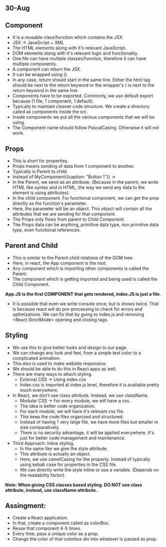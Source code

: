 ## 30-Aug

## Component
- It is a reusable class/function which contains the JSX.
- JSX -> JavaScript + XML
- The HTML elements along with it's relevant JavaScript.
- DOM elements along with it's relevant logic and functionality. 
- One file can have multiple classes/function, therefore it can have multiple components.
- A component can return the JSX.
- It can be wrapped using ().
- In any case, return should start in the same line. Either the html tag should be next to the return keyword or the wrapper's ( is next to the return keyword in the same line.
- Components have to be exported. Commonly, we use default export because (1 file, 1 component, 1 default).
- Typically to maintain cleaner code structure. We create a directory called as components inside the src.
- Inside components we put all the various components that we will be using.
- The Component name should follow PascalCasing. Otherwise it will not work.


## Props
- This is short for properties.
- Props means sending of data from 1 component to another.
- Typically is Parent to child.
- Instead of MyComponent({caption: "Button 1"}) -> <MyComponent caption="Button 1" />
- In the Parent, we send as an attribute. (Because in the parent, we write HTML like syntax and in HTML, the way we send any data to the element is using attributes).
- In the child component. For functional component, we can get the prop directly as the function's parameter.
- Here, the parameter will be an object. This object will contain all the attributes that we are sending for that component.
- The Props only flows from parent to Child Component.
- The Props data can be anything, primitive data type, non primitive data type, even functional references.

## Parent and Child
- This is similar to the Parent child relations of the DOM tree.
- Here, in react, the App component is the root.
- Any component which is importing other components is called the Parent.
- The component which is getting imported and being used is called the Child Component.

**App.JS is the first COMPONENT that gets rendered, index.JS is just a file.**

- It is possible that even we write console once, but is shows twice. That is because react will do pre-processing to check for errors and optimizations. We can fix that by going to index.js and removing <React.StrictMode> opening and closing tags.

## Styling
- We use this to give better looks and design to our page.
- We can change any look and feel, from a simple text color to a complicated animation.
- This also is used to make website responsive.
- We should be able to do this in React apps as well.
- There are many ways to attach styling.
    - External CSS -> Using index.css
    - Index.css is imported at index.js level, therefore it is available pretty much everywhere.
- In React, we don't use class attribute. Instead, we use className.
    - Modular CSS -> For every module, we will have a css.
    - The idea is better code organization.
    - For each module, we will have it's relevant css file.
    - This keep the code files organized and structured.
    - Instead of having 1 very large file, we have more files but smaller in size comparatively.
    - There is no security advantage, it will be applied everywhere. It's just for better code management and maintenance.
- Third Approach: Inline styling.
    - In the same like we give the style attribute.
    - This attribute is actually an object.
    - Here, we use camelCasing for the property. Instead of typically using kebab case for properties in the CSS file.
    - We can directly write the style inline or use a variable. (Depends on the readability factor).

**Note: When giving CSS classes based styling. DO NOT use class attribute, instead, use className attribute.**

## Assingment:
- Create a React application.
- In that, create a component called as colorBox.
- Reuse that component 4-5 times.
- Every time, pass a unique color as a prop.
- Change the color of that colorbox div into whatever is passed as prop.
